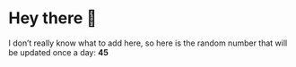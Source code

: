 # Hey there 👋

I don’t really know what to add here, so here is the random number that will be updated once a day: **45**
